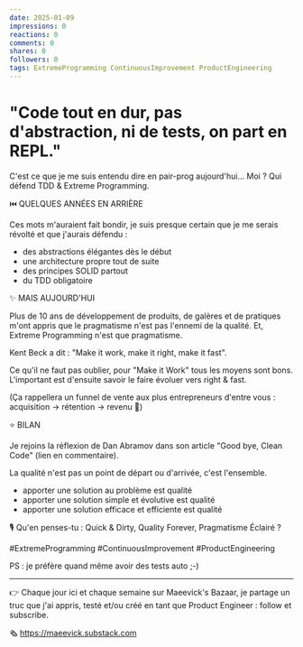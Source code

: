 ```yaml
---
date: 2025-01-09
impressions: 0
reactions: 0
comments: 0
shares: 0
followers: 0
tags: ExtremeProgramming ContinuousImprovement ProductEngineering
---
```


# "Code tout en dur, pas d'abstraction, ni de tests, on part en REPL."

C'est ce que je me suis entendu dire en pair-prog aujourd'hui... Moi ? Qui défend TDD & Extreme Programming.

⏮️ QUELQUES ANNÉES EN ARRIÈRE

Ces mots m'auraient fait bondir, je suis presque certain que je me serais révolté et que j'aurais défendu :

- des abstractions élégantes dès le début
- une architecture propre tout de suite
- des principes SOLID partout
- du TDD obligatoire

✨ MAIS AUJOURD'HUI

Plus de 10 ans de développement de produits, de galères et de pratiques m'ont appris que le pragmatisme n'est pas l'ennemi de la qualité.
Et, Extreme Programming n'est que pragmatisme.

Kent Beck a dit : "Make it work, make it right, make it fast".

Ce qu'il ne faut pas oublier, pour "Make it Work" tous les moyens sont bons.
L'important est d'ensuite savoir le faire évoluer vers right & fast.

(Ça rappellera un funnel de vente aux plus entrepreneurs d'entre vous : acquisition -> rétention -> revenu 🤑)

⭐ BILAN

Je rejoins la réflexion de Dan Abramov dans son article "Good bye, Clean Code" (lien en commentaire).

La qualité n'est pas un point de départ ou d'arrivée, c'est l'ensemble.

- apporter une solution au problème est qualité
- apporter une solution simple et évolutive est qualité
- apporter une solution efficace et efficiente est qualité

🎙️ Qu'en penses-tu : Quick & Dirty, Quality Forever, Pragmatisme Éclairé ?

#ExtremeProgramming #ContinuousImprovement #ProductEngineering

PS : je préfère quand même avoir des tests auto ;-)

---

👉 Chaque jour ici et chaque semaine sur Maeevick's Bazaar, je partage un truc que j'ai appris, testé et/ou créé en tant que Product Engineer : follow et subscribe.

🗞️ https://maeevick.substack.com
